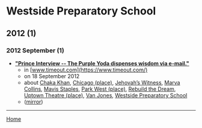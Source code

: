# Westside Preparatory School

## 2012 (1)

### 2012 September (1)

 - [**"Prince Interview -- The Purple Yoda dispenses wisdom via e-mail."**](https://www.timeout.com/chicago/music/prince-interview)
    - in [www.timeout.com](https://www.timeout.com/)
    - on 18 September 2012
    - about [Chaka Khan](../../topics/chaka-khan/index.md), [Chicago  (place)](../../topics/place/chicago/index.md), [Jehovah’s Witness](../../topics/jehovah-s-witness/index.md), [Marva Collins](../../topics/marva-collins/index.md), [Mavis Staples](../../topics/mavis-staples/index.md), [Park West (place)](../../topics/place/park-west/index.md), [Rebuild the Dream](../../topics/rebuild-the-dream/index.md), [Uptown Theatre (place)](../../topics/place/uptown-theatre/index.md), [Van Jones](../../topics/van-jones/index.md), [Westside Preparatory School](../../topics/westside-preparatory-school/index.md)
    - ([mirror](https://web.archive.org/web/*/https://www.timeout.com/chicago/music/prince-interview))

----

[Home](../index.md)
